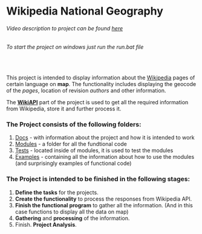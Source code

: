 # Wikipedia National Geography

###### Video description to project can be found [here](https://goo.gl/XCMhFA)
###### To start the project on windows just run the run.bat file

<br>

  This project is intended to display information about the [Wikipedia](https://www.wikipedia.org) pages of 
certain language on **map**. The functionality includes displaying the geocode of 
the *pages*, location of revision *authors* and other information.  

  The **[WikiAPI](/modules/wikiAPI)** part of the project is used to get all the required information
from Wikipedia, store it and further process it.

  ### The Project consists of the following folders:
1. [Docs](/docs) - with information about the project and how it is intended to work
1. [Modules](/modules) - a folder for all the fundtional code
1. [Tests](/modules/tests) - located inside of modules, it is used to test the modules
1. [Examples](/examples) - containing all the information about how to use the modules
(and surprisingly examples of functional code)

  ### The Project is intended to be finished in the following stages:
1. **Define the tasks** for the projects.
1. **Create the functionality** to process the responses from Wikipedia API.
1. **Finish the functional program** to gather all the information. (And in this
case functions to display all the data on map)
1. **Gathering** and **processing** of the information.
1. Finish. **Project Analysis**.
